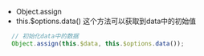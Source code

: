

- Object.assign
- this.$options.data() 这个方法可以获取到data中的初始值

```javascript
  // 初始化data中的数据
  Object.assign(this.$data, this.$options.data());
```

